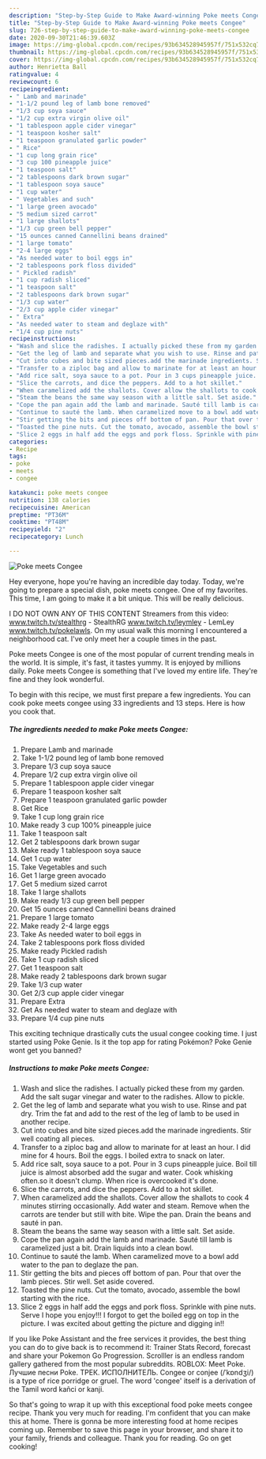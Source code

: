 ```yaml
---
description: "Step-by-Step Guide to Make Award-winning Poke meets Congee"
title: "Step-by-Step Guide to Make Award-winning Poke meets Congee"
slug: 726-step-by-step-guide-to-make-award-winning-poke-meets-congee
date: 2020-09-30T21:46:39.603Z
image: https://img-global.cpcdn.com/recipes/93b634528945957f/751x532cq70/poke-meets-congee-recipe-main-photo.jpg
thumbnail: https://img-global.cpcdn.com/recipes/93b634528945957f/751x532cq70/poke-meets-congee-recipe-main-photo.jpg
cover: https://img-global.cpcdn.com/recipes/93b634528945957f/751x532cq70/poke-meets-congee-recipe-main-photo.jpg
author: Henrietta Ball
ratingvalue: 4
reviewcount: 6
recipeingredient:
- " Lamb and marinade"
- "1-1/2 pound leg of lamb bone removed"
- "1/3 cup soya sauce"
- "1/2 cup extra virgin olive oil"
- "1 tablespoon apple cider vinegar"
- "1 teaspoon kosher salt"
- "1 teaspoon granulated garlic powder"
- " Rice"
- "1 cup long grain rice"
- "3 cup 100 pineapple juice"
- "1 teaspoon salt"
- "2 tablespoons dark brown sugar"
- "1 tablespoon soya sauce"
- "1 cup water"
- " Vegetables and such"
- "1 large green avocado"
- "5 medium sized carrot"
- "1 large shallots"
- "1/3 cup green bell pepper"
- "15 ounces canned Cannellini beans drained"
- "1 large tomato"
- "2-4 large eggs"
- "As needed water to boil eggs in"
- "2 tablespoons pork floss divided"
- " Pickled radish"
- "1 cup radish sliced"
- "1 teaspoon salt"
- "2 tablespoons dark brown sugar"
- "1/3 cup water"
- "2/3 cup apple cider vinegar"
- " Extra"
- "As needed water to steam and deglaze with"
- "1/4 cup pine nuts"
recipeinstructions:
- "Wash and slice the radishes. I actually picked these from my garden. Add the salt sugar vinegar and water to the radishes. Allow to pickle."
- "Get the leg of lamb and separate what you wish to use. Rinse and pat dry. Trim the fat and add to the rest of the leg of lamb to be used in another recipe."
- "Cut into cubes and bite sized pieces.add the marinade ingredients. Stir well coating all pieces."
- "Transfer to a ziploc bag and allow to marinate for at least an hour. I did mine for 4 hours. Boil the eggs. I boiled extra to snack on later."
- "Add rice salt, soya sauce to a pot. Pour in 3 cups pineapple juice. Boil till juice is almost absorbed add the sugar and water. Cook whisking often.so it doesn&#39;t clump. When rice is overcooked it&#39;s done."
- "Slice the carrots, and dice the peppers. Add to a hot skillet."
- "When caramelized add the shallots. Cover allow the shallots to cook 4 minutes stirring occasionally. Add water and steam. Remove when the carrots are tender but still with bite. Wipe the pan. Drain the beans and sauté in pan."
- "Steam the beans the same way season with a little salt. Set aside."
- "Cope the pan again add the lamb and marinade. Sauté till lamb is caramelized just a bit. Drain liquids into a clean bowl."
- "Continue to sauté the lamb. When caramelized move to a bowl add water to the pan to deglaze the pan."
- "Stir getting the bits and pieces off bottom of pan. Pour that over the lamb pieces. Stir well. Set aside covered."
- "Toasted the pine nuts. Cut the tomato, avocado, assemble the bowl starting with the rice."
- "Slice 2 eggs in half add the eggs and pork floss. Sprinkle with pine nuts. Serve I hope you enjoy!!! I forgot to get the boiled egg on top in the picture. I was excited about getting the picture and digging in!!"
categories:
- Recipe
tags:
- poke
- meets
- congee

katakunci: poke meets congee 
nutrition: 138 calories
recipecuisine: American
preptime: "PT36M"
cooktime: "PT48M"
recipeyield: "2"
recipecategory: Lunch

---
```



![Poke meets Congee](https://img-global.cpcdn.com/recipes/93b634528945957f/751x532cq70/poke-meets-congee-recipe-main-photo.jpg)

Hey everyone, hope you're having an incredible day today. Today, we're going to prepare a special dish, poke meets congee. One of my favorites. This time, I am going to make it a bit unique. This will be really delicious.

I DO NOT OWN ANY OF THIS CONTENT Streamers from this video: www.twitch.tv/stealthrg - StealthRG www.twitch.tv/leymley - LemLey www.twitch.tv/pokelawls. On my usual walk this morning I encountered a neighborhood cat. I&#39;ve only meet her a couple times in the past.

Poke meets Congee is one of the most popular of current trending meals in the world. It is simple, it's fast, it tastes yummy. It is enjoyed by millions daily. Poke meets Congee is something that I've loved my entire life. They're fine and they look wonderful.


To begin with this recipe, we must first prepare a few ingredients. You can cook poke meets congee using 33 ingredients and 13 steps. Here is how you cook that.

<!--inarticleads1-->

##### The ingredients needed to make Poke meets Congee:

1. Prepare  Lamb and marinade
1. Take 1-1/2 pound leg of lamb bone removed
1. Prepare 1/3 cup soya sauce
1. Prepare 1/2 cup extra virgin olive oil
1. Prepare 1 tablespoon apple cider vinegar
1. Prepare 1 teaspoon kosher salt
1. Prepare 1 teaspoon granulated garlic powder
1. Get  Rice
1. Take 1 cup long grain rice
1. Make ready 3 cup 100% pineapple juice
1. Take 1 teaspoon salt
1. Get 2 tablespoons dark brown sugar
1. Make ready 1 tablespoon soya sauce
1. Get 1 cup water
1. Take  Vegetables and such
1. Get 1 large green avocado
1. Get 5 medium sized carrot
1. Take 1 large shallots
1. Make ready 1/3 cup green bell pepper
1. Get 15 ounces canned Cannellini beans drained
1. Prepare 1 large tomato
1. Make ready 2-4 large eggs
1. Take As needed water to boil eggs in
1. Take 2 tablespoons pork floss divided
1. Make ready  Pickled radish
1. Take 1 cup radish sliced
1. Get 1 teaspoon salt
1. Make ready 2 tablespoons dark brown sugar
1. Take 1/3 cup water
1. Get 2/3 cup apple cider vinegar
1. Prepare  Extra
1. Get As needed water to steam and deglaze with
1. Prepare 1/4 cup pine nuts


This exciting technique drastically cuts the usual congee cooking time. I just started using Poke Genie. Is it the top app for rating Pokémon? Poke Genie wont get you banned? 

<!--inarticleads2-->

##### Instructions to make Poke meets Congee:

1. Wash and slice the radishes. I actually picked these from my garden. Add the salt sugar vinegar and water to the radishes. Allow to pickle.
1. Get the leg of lamb and separate what you wish to use. Rinse and pat dry. Trim the fat and add to the rest of the leg of lamb to be used in another recipe.
1. Cut into cubes and bite sized pieces.add the marinade ingredients. Stir well coating all pieces.
1. Transfer to a ziploc bag and allow to marinate for at least an hour. I did mine for 4 hours. Boil the eggs. I boiled extra to snack on later.
1. Add rice salt, soya sauce to a pot. Pour in 3 cups pineapple juice. Boil till juice is almost absorbed add the sugar and water. Cook whisking often.so it doesn&#39;t clump. When rice is overcooked it&#39;s done.
1. Slice the carrots, and dice the peppers. Add to a hot skillet.
1. When caramelized add the shallots. Cover allow the shallots to cook 4 minutes stirring occasionally. Add water and steam. Remove when the carrots are tender but still with bite. Wipe the pan. Drain the beans and sauté in pan.
1. Steam the beans the same way season with a little salt. Set aside.
1. Cope the pan again add the lamb and marinade. Sauté till lamb is caramelized just a bit. Drain liquids into a clean bowl.
1. Continue to sauté the lamb. When caramelized move to a bowl add water to the pan to deglaze the pan.
1. Stir getting the bits and pieces off bottom of pan. Pour that over the lamb pieces. Stir well. Set aside covered.
1. Toasted the pine nuts. Cut the tomato, avocado, assemble the bowl starting with the rice.
1. Slice 2 eggs in half add the eggs and pork floss. Sprinkle with pine nuts. Serve I hope you enjoy!!! I forgot to get the boiled egg on top in the picture. I was excited about getting the picture and digging in!!


If you like Poke Assistant and the free services it provides, the best thing you can do to give back is to recommend it: Trainer Stats Record, forecast and share your Pokemon Go Progression. Scrolller is an endless random gallery gathered from the most popular subreddits. ROBLOX: Meet Poke. Лучшие песни Poke. ТРЕК. ИСПОЛНИТЕЛЬ. Congee or conjee (/ˈkɒndʒi/) is a type of rice porridge or gruel. The word &#39;congee&#39; itself is a derivation of the Tamil word kañci or kanji. 

So that's going to wrap it up with this exceptional food poke meets congee recipe. Thank you very much for reading. I'm confident that you can make this at home. There is gonna be more interesting food at home recipes coming up. Remember to save this page in your browser, and share it to your family, friends and colleague. Thank you for reading. Go on get cooking!
